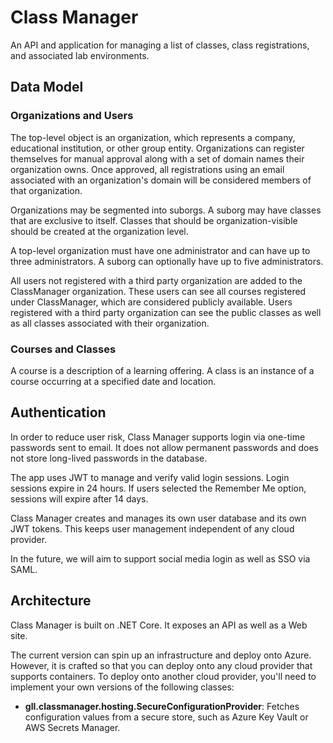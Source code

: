 # Class Manager 

An API and application for managing a list of classes, class registrations, and associated lab environments. 

## Data Model 

### Organizations and Users

The top-level object is an organization, which represents a company, educational institution, or other group entity. Organizations can register themselves for manual approval along with a set of domain names their organization owns. Once approved, all registrations using an email associated with an organization's domain will be considered members of that organization. 

Organizations may be segmented into suborgs. A suborg may have classes that are exclusive to itself. Classes that should be organization-visible should be created at the organization level.

A top-level organization must have one administrator and can have up to three administrators. A suborg can optionally have up to five administrators. 

All users not registered with a third party organization are added to the ClassManager organization. These users can see all courses registered under ClassManager, which are considered publicly available. Users registered with a third party organization can see the public classes as well as all classes associated with their organization. 

### Courses and Classes

A course is a description of a learning offering. A class is an instance of a course occurring at a specified date and location.

## Authentication

In order to reduce user risk, Class Manager supports login via one-time passwords sent to email. It does not allow permanent passwords and does not store long-lived passwords in the database. 

The app uses JWT to manage and verify valid login sessions. Login sessions expire in 24 hours. If users selected the Remember Me option, sessions will expire after 14 days. 

Class Manager creates and manages its own user database and its own JWT tokens. This keeps user management independent of any cloud provider.

In the future, we will aim to support social media login as well as SSO via SAML.  

## Architecture

Class Manager is built on .NET Core. It exposes an API as well as a Web site.

The current version can spin up an infrastructure and deploy onto Azure. However, it is crafted so that you can deploy onto any cloud provider that supports containers. To deploy onto another cloud provider, you'll need to implement your own versions of the following classes:

* **gll.classmanager.hosting.SecureConfigurationProvider**: Fetches configuration values from a secure store, such as Azure Key Vault or AWS Secrets Manager.